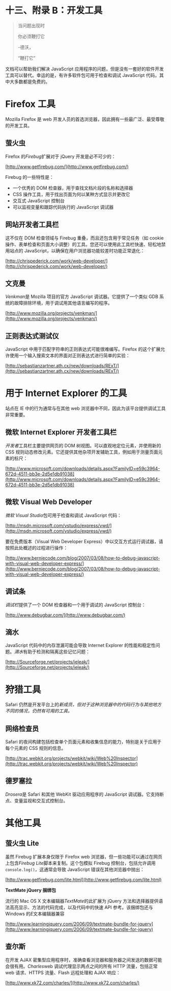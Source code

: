# 十三、附录 B：开发工具

> 当问题出现时
> 
> 你必须鞭打它
> 
> -德沃，
> 
> “鞭打它”

文档可以帮助我们解决 JavaScript 应用程序的问题，但是没有一套好的软件开发工具可以替代。幸运的是，有许多软件包可用于检查和调试 JavaScript 代码，其中大多数都是免费的。

# Firefox 工具

Mozilla Firefox 是 web 开发人员的首选浏览器，因此拥有一些最广泛、最受尊敬的开发工具。

## 萤火虫

Firefox 的*Firebug*扩展对于 jQuery 开发是必不可少的：

[http://www.getfirebug.com/](http://www.getfirebug.com/)

Firebug 的一些特性是：

*   一个优秀的 DOM 检查器，用于查找文档片段的名称和选择器
*   CSS 操作工具，用于找出页面为何以某种方式显示并更改它
*   交互式 JavaScript 控制台
*   可以监视变量和跟踪代码执行的 JavaScript 调试器

## 网站开发者工具栏

这不仅在 DOM 检查领域与 Firebug 重叠，而且还包含用于常见任务（如 cookie 操作、表单检查和页面大小调整）的工具。您还可以使用此工具栏快速、轻松地禁用站点的 JavaScript，以确保在用户浏览器功能较差时功能正常退化：

[http://chrispederick.com/work/web-developer/](http://chrispederick.com/work/web-developer/)

## 文克曼

*Venkman*是 Mozilla 项目的官方 JavaScript 调试器。它提供了一个类似 GDB 系统的故障排除环境，用于调试用其他语言编写的程序。

[http://www.mozilla.org/projects/venkman/](http://www.mozilla.org/projects/venkman/)

## 正则表达式测试仪

JavaScript 中用于匹配字符串的正则表达式可能很难编写。Firefox 的这个扩展允许使用一个输入搜索文本的界面对正则表达式进行简单的实验：

[http://sebastianzartner.ath.cx/new/downloads/RExT/](http://sebastianzartner.ath.cx/new/downloads/RExT/)

# 用于 Internet Explorer 的工具

站点在 IE 中的行为通常与在其他 web 浏览器中不同，因此为该平台提供调试工具非常重要。

## 微软 Internet Explorer 开发者工具栏

*开发者*工具栏主要提供网页的 DOM 树视图。可以直观地定位元素，并使用新的 CSS 规则动态修改元素。它还提供其他杂项开发辅助工具，例如用于测量页面元素的标尺：

[http://www.microsoft.com/downloads/details.aspx?FamilyID=e59c3964-672d-4511-bb3e-2d5e1db91038](http://www.microsoft.com/downloads/details.aspx?FamilyID=e59c3964-672d-4511-bb3e-2d5e1db91038)

## 微软 Visual Web Developer

*微软 Visual Studio*包可用于检查和调试 JavaScript 代码：

[http://msdn.microsoft.com/vstudio/express/vwd/](http://msdn.microsoft.com/vstudio/express/vwd/)

要在免费版本（Visual Web Developer Express）中以交互方式运行调试器，请按照此处概述的过程进行操作：

[http://www.berniecode.com/blog/2007/03/08/how-to-debug-javascript-with-visual-web-developer-express/](http://www.berniecode.com/blog/2007/03/08/how-to-debug-javascript-with-visual-web-developer-express/)

## 调试条

*调试栏*提供了一个 DOM 检查器和一个用于调试的 JavaScript 控制台：

[http://www.debugbar.com/](http://www.debugbar.com/)

## 滴水

JavaScript 代码中的内存泄漏可能会导致 Internet Explorer 的性能和稳定性问题。*滴水*有助于检测和隔离这些记忆问题：

[http://Sourceforge.net/projects/ieleak/](http://Sourceforge.net/projects/ieleak/)

# 狩猎工具

Safari 仍然是开发平台上的*新成员，但对于这种浏览器中的代码行为与其他地方不同的情况，仍然有可用的工具。*

## 网络检查员

Safari 的夜间构建包括检查单个页面元素和收集信息的能力，特别是关于应用于每个元素的 CSS 规则的信息。

[http://trac.webkit.org/projects/webkit/wiki/Web%20Inspector](http://trac.webkit.org/projects/webkit/wiki/Web%20Inspector)

## 德罗塞拉

*Drosera*是 Safari 和其他 WebKit 驱动应用程序的 JavaScript 调试器。它支持断点、变量监视和交互式控制台。

# 其他工具

## 萤火虫 Lite

虽然 Firebug 扩展本身仅限于 Firefox web 浏览器，但一些功能可以通过在网页上包含*Firebug Lite*脚本来复制。这个包模拟 Firebug 控制台，包括允许调用`console.log()`，这通常会导致 JavaScript 错误在其他浏览器中抛出：

[http://www.getfirebug.com/lite.html](http://www.getfirebug.com/lite.html)

**TextMate jQuery 捆绑包**

流行的 Mac OS X 文本编辑器*TextMate*的此扩展为 jQuery 方法和选择器提供语法高亮显示、方法的代码完成，以及代码中的快速 API 参考。该捆绑包还与 Windows 的*E*文本编辑器兼容

[http://www.learningjquery.com/2006/09/textmate-bundle-for-jquery](http://www.learningjquery.com/2006/09/textmate-bundle-for-jquery)

## 查尔斯

在开发 AJAX 密集型应用程序时，准确查看浏览器和服务器之间发送的数据可能会很有用。*Charles*web 调试代理显示两点之间的所有 HTTP 流量，包括正常 web 请求、HTTPS 流量、Flash 远程处理和 AJAX 响应：

[http://www.xk72.com/charles/](http://www.xk72.com/charles/)
